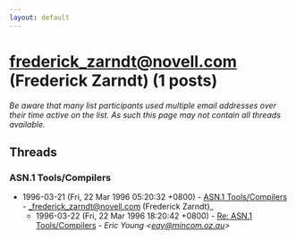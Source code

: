 ```yaml
---
layout: default
---
```


# frederick_zarndt@novell.com (Frederick Zarndt) (1 posts)

_Be aware that many list participants used multiple email addresses over their time active on the list. As such this page may not contain all threads available._

## Threads

### ASN.1 Tools/Compilers
+ 1996-03-21 (Fri, 22 Mar 1996 05:20:32 +0800) - [ASN.1 Tools/Compilers](/archive/1996/03/4439fe41c86c5b92d3c45af2df38186143b56c3671170ba691d0187cf5354f8f) - _frederick_zarndt@novell.com (Frederick Zarndt)_
  + 1996-03-22 (Fri, 22 Mar 1996 18:20:42 +0800) - [Re: ASN.1 Tools/Compilers](/archive/1996/03/3a3ace99bdd09d49477beb1f3380a55587a313bed86ac1ce2c13c6117ab406e9) - _Eric Young \<eay@mincom.oz.au\>_

